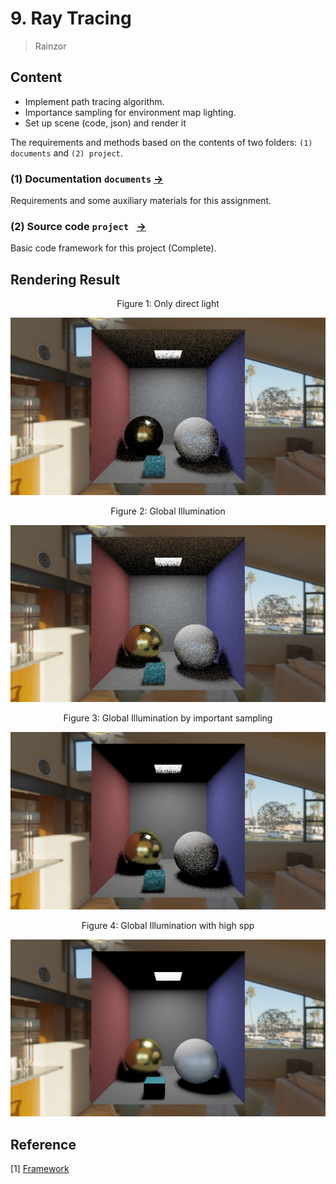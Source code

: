 # 9. Ray Tracing

> Rainzor

## Content

- Implement path tracing algorithm.
- Importance sampling for environment map lighting.
- Set up scene (code, json) and render it

The requirements and methods based on the contents of two folders: `(1) documents` and `(2) project`.

### (1) Documentation `documents` [->](documents/) 

Requirements and some auxiliary materials for this assignment.

### (2) Source code `project ` [->](project/)

Basic code framework for this project (Complete).

## Rendering Result

<center><p>Figure 1: Only direct light</p></center>    

<img src="./images/img-path-tracing/rst_dir.png" style="zoom:50%;" />

<center><p>Figure 2: Global Illumination</p></center>   

<img src="./images/img-path-tracing/rst_full.png" style="zoom:50%;" />

<center><p>Figure 3: Global Illumination by important sampling</p></center>  

<img src="./images/img-path-tracing/rst_full_impSamp.png" style="zoom:50%;" />

<center><p>Figure 4: Global Illumination with high spp</p></center>  

<img src="./images/img-path-tracing/rst_high_spp.png" style="zoom:50%;" />



## Reference

[1] [Framework](https://github.com/Ubpa/USTC_CG/tree/master/Homeworks/9_PathTracing)
